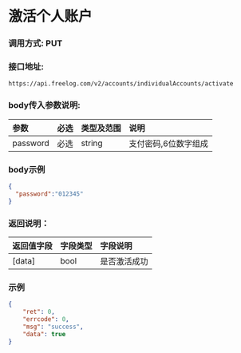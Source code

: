 # 激活个人账户

### 调用方式: PUT

### 接口地址:

```
https://api.freelog.com/v2/accounts/individualAccounts/activate
```

### body传入参数说明:

| 参数 | 必选 | 类型及范围 | 说明 |
| :--- | :--- | :--- | :--- |
| password | 必选 | string | 支付密码,6位数字组成 |

### body示例

```json
{
  "password":"012345"
}
```

### 返回说明：

| 返回值字段 | 字段类型 | 字段说明 |
| :--- | :--- | :--- |
| [data] | bool | 是否激活成功 |

### 示例

```json
{
    "ret": 0,
    "errcode": 0,
    "msg": "success",
    "data": true
}
```



